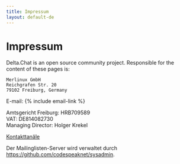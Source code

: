 ```yaml
---
title: Impressum
layout: default-de
---
```




<!-- GENERATED FILE -- DO NOT EDIT -->



# Impressum

Delta.Chat is an open source community project. Responsible for the content of these pages is:

    Merlinux GmbH
    Reichgrafen Str. 20
    79102 Freiburg, Germany

E-mail: {% include email-link %}

Amtsgericht Freiburg: HRB709589  
VAT: DE814082730  
Managing Director: Holger Krekel

[Kontakttanäle](contribute)

Der Mailinglisten-Server wird verwaltet durch <https://github.com/codespeaknet/sysadmin>.
